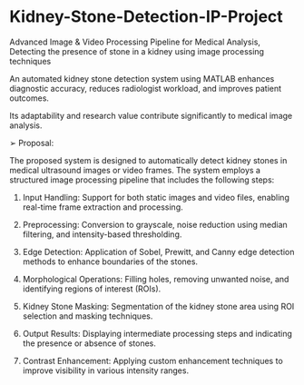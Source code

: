 # Kidney-Stone-Detection-IP-Project
Advanced Image &amp; Video Processing Pipeline for Medical Analysis, Detecting the presence of stone in a kidney using image processing techniques

An automated kidney stone detection system using MATLAB enhances diagnostic accuracy, reduces radiologist workload, and improves patient outcomes.

Its adaptability and research value contribute significantly to medical image analysis.

➢ Proposal:

The proposed system is designed to automatically detect kidney stones in medical ultrasound images or video frames. The system employs a structured image processing pipeline that includes the following steps: 

1. Input Handling: Support for both static images and video files, enabling real-time frame extraction and processing. 

2. Preprocessing: Conversion to grayscale, noise reduction using median filtering, and intensity-based thresholding. 

3. Edge Detection: Application of Sobel, Prewitt, and Canny edge detection methods to enhance boundaries of the stones. 

4. Morphological Operations: Filling holes, removing unwanted noise, and identifying regions of interest (ROIs). 

5. Kidney Stone Masking: Segmentation of the kidney stone area using ROI selection and masking techniques. 

6. Output Results: Displaying intermediate processing steps and indicating the presence or absence of stones. 

7. Contrast Enhancement: Applying custom enhancement techniques to improve visibility in various intensity ranges. 
